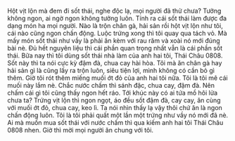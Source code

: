 Hột vịt lộn mà đem đi sốt thái, nghe độc lạ, mọi người đã thử chưa? Tưởng không ngon, ai ngờ ngon không tưởng luôn. Tính ra cái sốt thái làm được đa dạng món ha mọi người. Nào là trộn chân gà, hải sản rồi hột vịt lộn như tôi, cái nào cũng ngon chấn động. Luộc trứng xong thì tôi quay qua tách vỏ. Mà mấy món sốt thái như vầy là phải ăn kèm với rau răm và xoài nó mới đúng bài nè. Đủ hết nguyên liệu thì cái phần quan trọng nhất vẫn là cái phần sốt thái. Bữa nay thì tôi dùng sốt thái nhà làm của anh hai tôi, Thái Châu 0808. Sốt này thì ta nói cực kỳ đậm đà, chua cay hài hòa. Tôi mà ăn chân gà hay hải sản gì là cũng lấy ra trộn luôn, siêu tiện lợi, mình không có cần bỏ gì thêm. Giờ tôi rót thêm miếng muối ớt đỏ của anh hai tôi nữa. Tôi là tôi mê cái muối này lắm nè. Chắc nước chấm thì sánh đặc, chua cay, đậm đà. Nên chấm cái gì tôi cũng thấy ngon hết ráo. Tới khúc này có ai tứa mồ hôi lửa chưa ta? Trứng vịt lộn thì ngon ngọt, áo đều sốt đậm đà, cay cay, ăn cùng với muối ớt đỏ, chua cay, keo lì. Ta nói nhìn thấy lạ vậy thôi chứ ăn là ngon chấn động luôn. Tôi là tôi phải quất một lần một trứng như vầy nó mới đã nè. Ai mà muốn mua sốt thái với nước chấm thì qua kiếm anh hai tôi Thái Châu 0808 nhen. Giờ thì mời mọi người ăn chung với tôi.